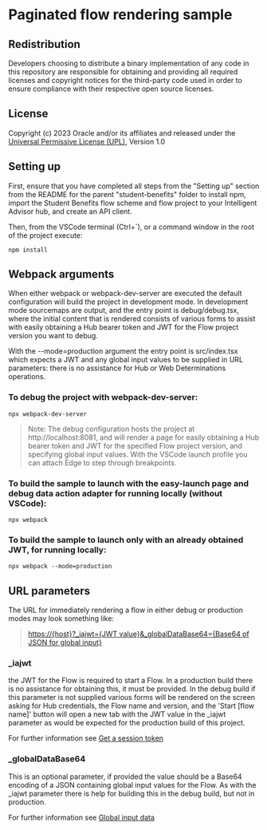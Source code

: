 # Paginated flow rendering sample

## Redistribution
Developers choosing to distribute a binary implementation of any code in this repository are responsible for obtaining and
providing  all required licenses and copyright notices for the third-party code used in order to ensure compliance with their 
respective open source licenses.

## License
Copyright (c) 2023 Oracle and/or its affiliates and released under the 
[Universal Permissive License (UPL)](https://oss.oracle.com/licenses/upl/), Version 1.0

## Setting up

First, ensure that you have completed all steps from the "Setting up" section from the README for the parent "student-benefits" folder to install npm, import the Student Benefits flow scheme and flow project to your Intelligent Advisor hub, and create an API client.

Then, from the VSCode terminal (Ctrl+`), or a command window in the root of the project execute:  

    npm install  

## Webpack arguments

When either webpack or webpack-dev-server are executed the default configuration will
build the project in development mode. In development mode sourcemaps are output, and
the entry point is debug/debug.tsx, where the initial content that is rendered consists
of various forms to assist with easily obtaining a Hub bearer token and JWT for the
Flow project version you want to debug.

With the --mode=production argument the entry point is src/index.tsx which expects a
JWT and any global input values to be supplied in URL parameters: there is no
assistance for Hub or Web Determinations operations.

### To debug the project with webpack-dev-server:

    npx webpack-dev-server

> Note: The debug configuration hosts the project at http://localhost:8081, and will
> render a page for easily obtaining a Hub bearer token and JWT for the specified
> Flow project version, and specifying global input values. With the VSCode launch
> profile you can attach Edge to step through breakpoints.


### To build the sample to launch with the easy-launch page and debug data action adapter for running locally (without VSCode):

    npx webpack


### To build the sample to launch only with an already obtained JWT, for running locally:

    npx webpack --mode=production


## URL parameters

The URL for immediately rendering a flow in either debug or production modes may look
something like:

> [https://{host}?_iajwt={JWT value}&_globalDataBase64={Base64 of JSON for global input}]()

### _iajwt

the JWT for the Flow is required to start a Flow. In a production build there
is no assistance for obtaining this, it must be provided. In the debug build if this
parameter is not supplied various forms will be rendered on the screen asking for Hub
credentials, the Flow name and version, and the 'Start [flow name]' button will open
a new tab with the JWT value in the _iajwt parameter as would be expected for the production
build of this project.

For further information see [Get a session token](https://documentation.custhelp.com/euf/assets/devdocs/unversioned/IntelligentAdvisor/en/Content/Guides/Developer_Guide/Flow_Engine_API/Get_a_session_token.htm)

### _globalDataBase64

This is an optional parameter, if provided the value should be a Base64 encoding of a JSON
containing global input values for the Flow. As with the _iajwt parameter there is help
for building this in the debug build, but not in production.

For further information see [Global input data](https://documentation.custhelp.com/euf/assets/devdocs/unversioned/IntelligentAdvisor/en/Content/Guides/Developer_Guide/Flow_Engine_API/Global_input_data.htm)